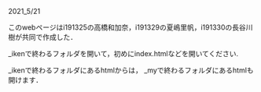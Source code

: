 
2021_5/21

このwebページはi191325の高橋和加奈，i191329の夏嶋里帆，i191330の長谷川樹が共同で作成した．


_ikenで終わるフォルダを開いて，初めにindex.htmlなどを開いてください.

_ikenで終わるフォルダにあるhtmlからは，
_myで終わるフォルダにあるhtmlも開けます．





